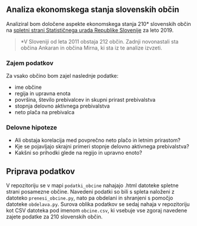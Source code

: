 ## Analiza ekonomskega stanja slovenskih občin

Analiziral bom določene aspekte ekonomskega stanja 210* slovenskih občin na [spletni strani Statističnega urada Republike Slovenije](https://www.stat.si/obcine) za leto 2019.

> *V Sloveniji od leta 2011 obstaja 212 občin. Zadnji novonastali sta občina Ankaran in občina Mirna, ki sta iz te analize izvzeti.

### Zajem podatkov
Za vsako občino bom zajel naslednje podatke:
* ime občine
* regija in upravna enota
* površina, število prebivalcev in skupni prirast prebivalstva
* stopnja delovno aktivnega prebivalstva
* neto plača na prebivalca

### Delovne hipoteze
* Ali obstaja korelacija med povprečno neto plačo in letnim prirastom?
* Kje se pojavljajo skrajni primeri stopnje delovno aktivnega prebivalstva?
* Kakšni so prihodki glede na regijo in upravno enoto?

## Priprava podatkov
V repozitoriju se v mapi `podatki_obcine` nahajajo .html datoteke spletne strani posamezne občine. Navedeni podatki so bili s spleta naloženi z datoteko `prenesi_obcine.py`, nato pa obdelani in shranjeni s pomočjo datoteke `obdelava.py`. Surova oblika podatkov se sedaj nahaja v repozitoriju kot CSV datoteka pod imenom `obcine.csv`, ki vsebuje vse zgoraj navedene zajete podatke za 210 slovenskih občin.
